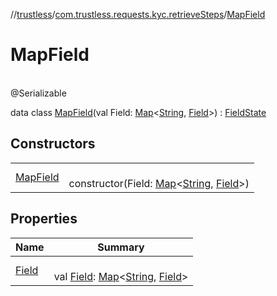//[trustless](../../../index.md)/[com.trustless.requests.kyc.retrieveSteps](../index.md)/[MapField](index.md)

# MapField

\
@Serializable

data class [MapField](index.md)(val Field: [Map](https://kotlinlang.org/api/latest/jvm/stdlib/kotlin.collections/-map/index.html)&lt;[String](https://kotlinlang.org/api/latest/jvm/stdlib/kotlin/-string/index.html), [Field](../-field/index.md)&gt;) : [FieldState](../-field-state/index.md)

## Constructors

| | |
|---|---|
| [MapField](-map-field.md) | <br>constructor(Field: [Map](https://kotlinlang.org/api/latest/jvm/stdlib/kotlin.collections/-map/index.html)&lt;[String](https://kotlinlang.org/api/latest/jvm/stdlib/kotlin/-string/index.html), [Field](../-field/index.md)&gt;) |

## Properties

| Name | Summary |
|---|---|
| [Field](-field.md) | <br>val [Field](-field.md): [Map](https://kotlinlang.org/api/latest/jvm/stdlib/kotlin.collections/-map/index.html)&lt;[String](https://kotlinlang.org/api/latest/jvm/stdlib/kotlin/-string/index.html), [Field](../-field/index.md)&gt; |
